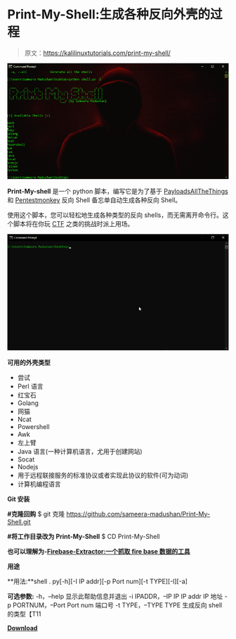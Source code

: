 # Print-My-Shell:生成各种反向外壳的过程

> 原文：<https://kalilinuxtutorials.com/print-my-shell/>

[![Print-My-Shell : Process Of Generating Various Reverse Shells](img//efce90e6562bcc57fe7ab77b2d0bc604.png "Print-My-Shell : Process Of Generating Various Reverse Shells")](https://1.bp.blogspot.com/-3b2bvE0yfYo/XqhXKVH75BI/AAAAAAAAGGo/k4SbwvBGtTkSq-btA1Y9fg9U4YIeYl4AQCLcBGAsYHQ/s1600/Print-My-Shell%25281%2529.png)

**Print-My-shell** 是一个 python 脚本，编写它是为了基于 [PayloadsAllTheThings](https://github.com/swisskyrepo/PayloadsAllTheThings/blob/master/Methodology%20and%20Resources/Reverse%20Shell%20Cheatsheet.md) 和 [Pentestmonkey](http://pentestmonkey.net/cheat-sheet/shells/reverse-shell-cheat-sheet) 反向 Shell 备忘单自动生成各种反向 Shell。

使用这个脚本，您可以轻松地生成各种类型的反向 shells，而无需离开命令行。这个脚本将在你玩 [CTF](https://en.wikipedia.org/wiki/Capture_the_flag#Computer_security) 之类的挑战时派上用场。

![](img//e0aad97171e16aae5a27ac33191cf4f9.png)

**可用的外壳类型**

*   尝试
*   Perl 语言
*   红宝石
*   Golang
*   网猫
*   Ncat
*   Powershell
*   Awk
*   左上臂
*   Java 语言(一种计算机语言，尤用于创建网站)
*   Socat
*   Nodejs
*   用于远程联接服务的标准协议或者实现此协议的软件(可为动词)
*   计算机编程语言

**Git 安装**

**#克隆回购**
$ git 克隆 https://github.com/sameera-madushan/Print-My-Shell.git

**#将工作目录改为 Print-My-Shell**
$ CD Print-My-Shell

**也可以理解为-[Firebase-Extractor:一个抓取 fire base 数据的工具](https://kalilinuxtutorials.com/firebase-extractor/)**

**用途**

**用法:**shell . py[-h][-I IP addr][-p Port num][-t TYPE][-l][-a]

**可选参数:**
-h，–help 显示此帮助信息并退出
-i IPADDR，–IP IP IP addr
IP 地址
-p PORTNUM，–Port Port num
端口号
-t TYPE，–TYPE TYPE 生成反向 shell 的类型【T11

[**Download**](https://github.com/sameera-madushan/Print-My-Shell)